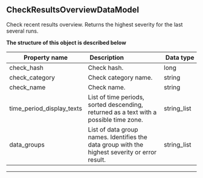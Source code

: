 
## CheckResultsOverviewDataModel  
Check recent results overview. Returns the highest severity for the last several runs.  
  

**The structure of this object is described below**  
  
|&nbsp;Property&nbsp;name&nbsp;|&nbsp;Description&nbsp;&nbsp;&nbsp;&nbsp;&nbsp;&nbsp;&nbsp;&nbsp;&nbsp;&nbsp;&nbsp;&nbsp;&nbsp;&nbsp;&nbsp;&nbsp;&nbsp;&nbsp;&nbsp;&nbsp;&nbsp;|&nbsp;Data&nbsp;type&nbsp;|&nbsp;Enum&nbsp;values&nbsp;|&nbsp;Default&nbsp;value&nbsp;|&nbsp;Sample&nbsp;values&nbsp;|
|---------------|---------------------------------|-----------|-------------|---------------|---------------|
|check_hash|Check hash.|long| | | |
|check_category|Check category name.|string| | | |
|check_name|Check name.|string| | | |
|time_period_display_texts|List of time periods, sorted descending, returned as a text with a possible time zone.|string_list| | | |
|data_groups|List of data group names. Identifies the data group with the highest severity or error result.|string_list| | | |

___  

